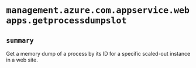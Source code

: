 # `management.azure.com.appservice.webapps.getprocessdumpslot`

## `summary`
Get a memory dump of a process by its ID for a specific scaled-out instance in a web site.


